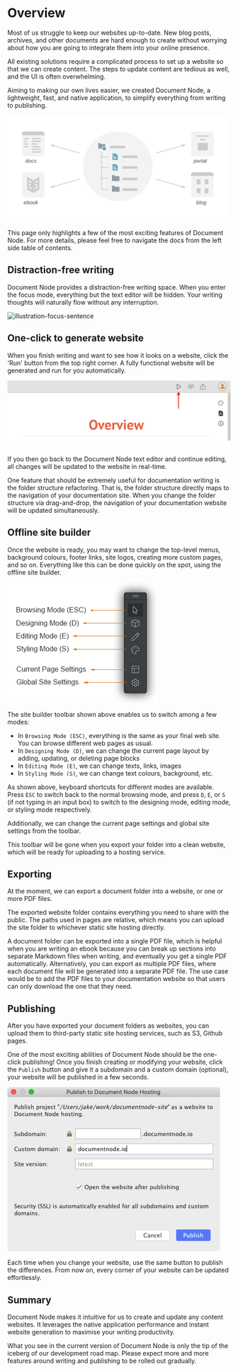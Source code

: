 ﻿# Overview

Most of us struggle to keep our websites up-to-date. New blog posts, archives, and other documents are hard enough to create without worrying about how you are going to integrate them into your online presence.

All existing solutions require a complicated process to set up a website so that we can create content. The steps to update content are tedious as well, and the UI is often overwhelming.

Aiming to making our own lives easier, we created Document Node, a lightweight, fast, and native application, to simplify everything from writing to publishing.

![convert-folder-to-sites-01](Writing/convert-folder-to-sites-01.svg)

This page only highlights a few of the most exciting features of Document Node. For more details, please feel free to navigate the docs from the left side table of contents.

## Distraction-free writing

Document Node provides a distraction-free writing space. When you enter the focus mode, everything but the text editor will be hidden. Your writing thoughts will naturally flow without any interruption.

![illustration-focus-sentence](https://blog.documentnode.io/illustration-focus-sentence.gif)

## One-click to generate website

When you finish writing and want to see how it looks on a website, click the 'Run' button from the top right corner. A fully functional website will be generated and run for you automatically.

![run-as-a-website](run-as-a-website.png)

If you then go back to the Document Node text editor and continue editing, all changes will be updated to the website in real-time.

One feature that should be extremely useful for documentation writing is the folder structure refactoring. That is, the folder structure directly maps to the navigation of your documentation site. When you change the folder structure via drag-and-drop, the navigation of your documentation website will be updated simultaneously.

## Offline site builder

Once the website is ready, you may want to change the top-level menus, background colours, footer links, site logos, creating more custom pages, and so on. Everything like this can be done quickly on the spot, using the offline site builder.

![screen-site-toolbar-desc](screen-site-toolbar-desc.png)

The site builder toolbar shown above enables us to switch among a few modes:

* In `Browsing Mode (ESC)`, everything is the same as your final web site. You can browse different web pages as usual.
* In `Designing Mode (D)`, we can change the current page layout by adding, updating, or deleting page blocks
* In `Editing Mode (E)`, we can change texts, links, images
* In `Styling Mode (S)`, we can change text colours, background, etc.

As shown above, keyboard shortcuts for different modes are available. Press `ESC` to switch back to the normal browsing mode, and press `D`, `E`, or `S` (if not typing in an input box) to switch to the designing mode, editing mode, or styling mode respectively.

Additionally, we can change the current page settings and global site settings from the toolbar.

This toolbar will be gone when you export your folder into a clean website, which will be ready for uploading to a hosting service.

## Exporting

At the moment, we can export a document folder into a website, or one or more PDF files.

The exported website folder contains everything you need to share with the public. The paths used in pages are relative, which means you can upload the site folder to whichever static site hosting directly.

A document folder can be exported into a single PDF file, which is helpful when you are writing an ebook because you can break up sections into separate Markdown files when writing, and eventually you get a single PDF automatically. Alternatively, you can export as multiple PDF files, where each document file will be generated into a separate PDF file. The use case would be to add the PDF files to your documentation website so that users can only download the one that they need.

## Publishing

After you have exported your document folders as websites, you can upload them to third-party static site hosting services, such as S3, Github pages.

One of the most exciting abilities of Document Node should be the one-click publishing! Once you finish creating or modifying your website, click the `Publish` button and give it a subdomain and a custom domain (optional), your website will be published in a few seconds.

![Publish to Document Node Hosting](screen-1.3-publish-dialog.png)

Each time when you change your website, use the same button to publish the differences. From now on, every corner of your website can be updated effortlessly.

## Summary

Document Node makes it intuitive for us to create and update any content websites. It leverages the native application performance and instant website generation to maximise your writing productivity.

What you see in the current version of Document Node is only the tip of the iceberg of our development road map. Please expect more and more features around writing and publishing to be rolled out gradually.
